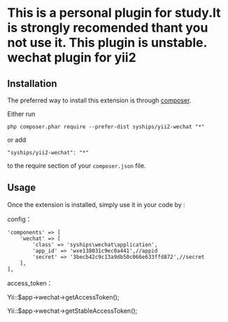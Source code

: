 This is a personal plugin for study.It is strongly recomended thant you not use it. This plugin is unstable.
wechat plugin for yii2
======================

Installation
------------

The preferred way to install this extension is through [composer](https://getcomposer.org/download/).

Either run

```
php composer.phar require --prefer-dist syships/yii2-wechat "*"
```

or add

```
"syships/yii2-wechat": "*"
```

to the require section of your `composer.json` file.


Usage
-----

Once the extension is installed, simply use it in your code by  :

config：

    'components' => [
        'wechat' => [
            'class' => 'syships\wechat\application',
            'app_id' => 'wxe138031c9ec0a441',//appid
            'secret' => '3becb42c9c13a9db50c066e633ffd872',//secret
        ],
    ],

access_token：

Yii::$app->wechat->getAccessToken();

Yii::$app->wechat->getStableAccessToken();
